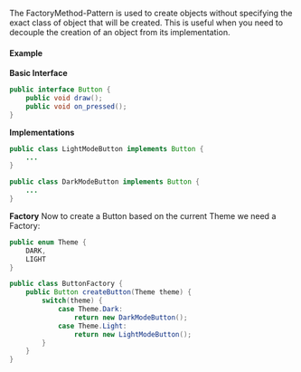 The FactoryMethod-Pattern is used to create objects without specifying the exact class of object that will be created. This is useful when you need to decouple the creation of an object from its implementation.
#### Example
**Basic Interface**
```java 
public interface Button {
	public void draw();
	public void on_pressed();
}
```

**Implementations**
```java
public class LightModeButton implements Button {
	...
}
```

```java
public class DarkModeButton implements Button {
	...
}
```

**Factory**
Now to create a Button based on the current Theme we need a Factory:
```java
public enum Theme {
	DARK,
	LIGHT
}

public class ButtonFactory {
	public Button createButton(Theme theme) {	
		switch(theme) {
			case Theme.Dark:
				return new DarkModeButton();
			case Theme.Light:
				return new LightModeButton();
		}
	}
}
```
